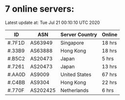 # 7 online servers:

Latest update at: Tue Jul 21 00:10:10 UTC 2020

| ID | ASN | Server Country | Online |
| -- | --- | -------------- | ------ |
| #.7F1D | AS63949 | Singapore | 18 hrs |
| #.33B9 | AS63888 | Hong Kong | 18 hrs |
| #.B5C2 | AS20473 | Japan | 5 hrs |
| #.7261 | AS20473 | Japan | 13 hrs |
| #.AA0D | AS9009 | United States | 67 hrs |
| #.C4BB | AS9304 | Hong Kong | 22 hrs |
| #.770F | AS202425 | Netherlands | 6 hrs |

